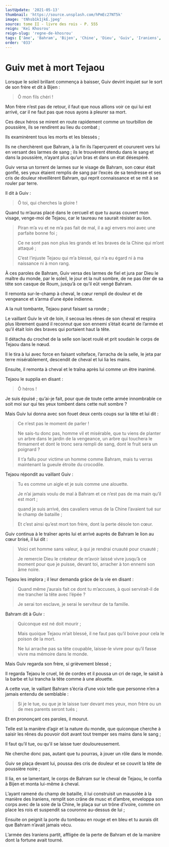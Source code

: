 ```yaml
---
lastUpdate: '2021-05-13'
thumbnail: 'https://source.unsplash.com/hPmEc27NT5k'
image: 'tNhsb1k1jkE.jpeg'
source: tome II - livre des rois - P. 555
reign: 'Keï Khosrou'
reign-slug: 'regne-de-khosrou'
tags: ['âme', 'Bahram', 'Bijen', 'Chine', 'Dieu', 'Guiv', 'Iraniens', 'Piran', 'Roum', 'Tejaou']
order: '033'
---
```


# Guiv met à mort Tejaou

Lorsque le soleil brillant commença à baisser, Guiv devint inquiet sur le sort de son frère et dit à Bijen :

> Ô mon fils chéri !

Mon frère n’est pas de retour, il faut que nous allions voir ce qui lui est arrivé, car il ne faut pas que nous ayons à pleurer sa mort.

Ces deux héros se mirent en route rapidement comme un tourbillon de poussière, ils se rendirent au lieu du combat ;

Ils examinèrent tous les morts et les blessés ;

Ils ne cherchèrent que Bahram, à la fin ils l’aperçurent et coururent vers lui en versant des larmes de sang ; ils le trouvèrent étendu dans le sang et dans la poussière, n’ayant plus qu’un bras et dans un état désespéré.

Guiv versa un torrent de larmes sur le visage de Bahram, son cœur était gonflé, ses yeux étaient remplis de sang par l’excès de sa tendresse et ses cris de douleur réveillèrent Bahram, qui reprit connaissance et se mit à se rouler par terre.

Il dit à Guiv :

> Ô toi, qui cherches la gloire !

Quand tu m’auras placé dans le cercueil et que tu auras couvert mon visage, venge-moi de Tejaou, car le taureau ne saurait résister au lion.
>
> Piran m’a vu et ne m’a pas fait de mal, il a agi envers moi avec une parfaite bonne foi ;
>
> Ce ne sont pas non plus les grands et les braves de la Chine qui m’ont attaqué ;
>
> C’est l’injuste Tejaou qui m’a blessé, qui n’a eu égard ni à ma naissance ni à mon rang.

À ces paroles de Bahram, Guiv versa des larmes de fiel et jura par Dieu le maître du monde, par le soleil, le jour et la nuit sombre, de ne pas ôter de sa tête son casque de Roum, jusqu’à ce qu’il eût vengé Bahram.

Il remonta sur-le-champ à cheval, le cœur rempli de douleur et de vengeance et s’arma d’une épée indienne.

A la nuit tombante, Tejaou parut faisant sa ronde ;

Le vaillant Guiv le vit de loin, il secoua les rênes de son cheval et respira plus librement quand il reconnut que son ennemi s’était écarté de l’armée et qu’il était loin des braves qui portaient haut la tête.

Il détacha du crochet de la selle son lacet roulé et prit soudain le corps de Tejaou dans le nœud.

Il le tira à lui avec force en faisant volteface, l’arracha de la selle, le jeta par terre misérablement, descendit de cheval et lui lia les mains.

Ensuite, il remonta à cheval et le traîna après lui comme un être inanimé.

Tejaou le supplia en disant :

> Ô héros !

Je suis épuisé ; qu’ai-je fait, pour que de toute cette armée innombrable ce soit moi sur qui tes yeux tombent dans cette nuit sombre ?

Mais Guiv lui donna avec son fouet deux cents coups sur la tête et lui dit :

> Ce n’est pas le moment de parler !
>
> Ne sais-tu donc pas, homme vil et misérable, que tu viens de planter un arbre dans le jardin de la vengeance, un arbre qui touchera le firmament et dont le tronc sera rempli de sang, dont le fruit sera un poignard ?
>
> Il t’a fallu pour victime un homme comme Bahram, mais tu verras maintenant la gueule étroite du crocodile.

Tejaou répondit au vaillant Guiv :

> Tu es comme un aigle et je suis comme une alouette.
>
> Je n’ai jamais voulu de mal à Bahram et ce n’est pas de ma main qu’il est mort ;
>
> quand je suis arrivé, des cavaliers venus de la Chine l’avaient tué sur le champ de bataille ;
>
> Et c’est ainsi qu’est mort ton frère, dont la perte désole ton cœur.

Guiv continua à le traîner après lui et arrivé auprès de Bahram le lion au cœur brisé, il lui dit :

> Voici cet homme sans valeur, à qui je rendrai cruauté pour cruauté ;
>
> Je remercie Dieu le créateur de m’avoir laissé vivre jusqu’à ce moment pour que je puisse, devant toi, arracher à ton ennemi son âme noire.

Tejaou les implora ; il leur demanda grâce de la vie en disant :

> Quand même j’aurais fait ce dont tu m’accuses, à quoi servirait-il de me trancher la tête avec l’épée ?
>
> Je serai ton esclave, je serai le serviteur de ta famille.

Bahram dit à Guiv :

> Quiconque est né doit mourir ;
>
> Mais quoique Tejaou m’ait blessé, il ne faut pas qu’il boive pour cela le poison de la mort.
>
> Ne lui arrache pas sa tête coupable, laisse-le vivre pour qu’il fasse vivre ma mémoire dans le monde.

Mais Guiv regarda son frère, si grièvement blessé ;

Il regarda Tejaou le cruel, lié de cordes et il poussa un cri de rage, le saisit à la barbe et lui trancha la tête comme à une alouette.

A cette vue, le vaillant Bahram s’écria d’une voix telle que personne n’en a jamais entendu de semblable :

> Si je le tue, ou que je le laisse tuer devant mes yeux, mon frère ou un de mes parents seront tués ;

Et en prononçant ces paroles, il mourut.

Telle est la manière d’agir et la nature du monde, que quiconque cherche à saisir les rênes du pouvoir doit avant tout tremper ses mains dans le sang ;

Il faut qu’il tue, ou qu’il se laisse tuer douloureusement.

Ne cherche donc pas, autant que tu pourras, à jouer un rôle dans le monde.

Guiv se plaça devant lui, poussa des cris de douleur et se couvrit la tête de poussière noire ;

Il lia, en se lamentant, le corps de Bahram sur le cheval de Tejaou, le confia à Bijen et monta lui-même à cheval.

L’ayant ramené du champ de bataille, il lui construisit un mausolée à la manière des Iraniens, remplit son crâne de musc et d’ambre, enveloppa son corps avec de la soie de la Chine, le plaça sur un trône d’ivoire, comme on place les rois et suspendit sa couronne au-dessus de lui ;

Ensuite on peignit la porte du tombeau en rouge et en bleu et tu aurais dit que Bahram n’avait jamais vécu.

L’armée des Iraniens partit, affligée de la perte de Bahram et de la manière dont la fortune avait tourné.
